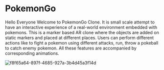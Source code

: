 # PokemonGo
Hello Everyone Welcome to PokemonGo Clone. It is small scale attempt to have an interactive experience of a real-world environment embedded with pokemons.
This is a marker based AR clone where the objects are added on static markers and placed at different places. Users can perform different actions like to fight a pokemon using different attacks, run, throw a pokeball to catch enemy pokemon. All these features are accompanied by corresponding animations. 

![f8f65a64-897f-4685-927a-3b4d45a3f14d](https://user-images.githubusercontent.com/51094748/142734696-327210c7-4a86-41d2-9c71-ec868cb9e49c.jpg)
